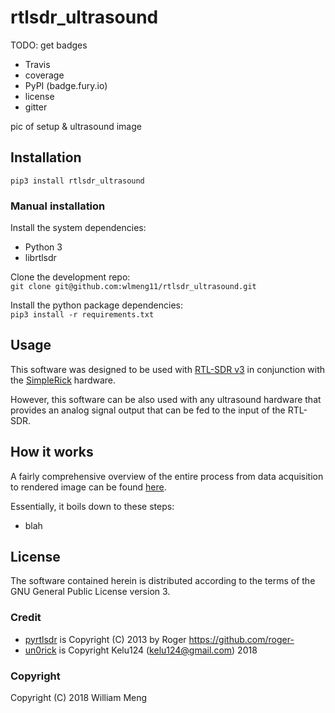 # rtlsdr_ultrasound

TODO: get badges
* Travis
* coverage
* PyPI (badge.fury.io)
* license
* gitter

pic of setup & ultrasound image

## Installation
`pip3 install rtlsdr_ultrasound`

### Manual installation
Install the system dependencies:
* Python 3
* librtlsdr

Clone the development repo:  
`git clone git@github.com:wlmeng11/rtlsdr_ultrasound.git`

Install the python package dependencies:  
`pip3 install -r requirements.txt`


## Usage
This software was designed to be used with [RTL-SDR v3](https://www.rtl-sdr.com/buy-rtl-sdr-dvb-t-dongles/)
in conjunction with the [SimpleRick](https://github.com/wlmeng11/SimpleRick) hardware.

However, this software can be also used with any ultrasound hardware that
provides an analog signal output that can be fed to the input of the RTL-SDR.

## How it works
A fairly comprehensive overview of the entire process from data acquisition to rendered image
can be found [here](experiments/20180813/rtlsdr_ultrasound_test.ipynb).

Essentially, it boils down to these steps:
* blah

## License
The software contained herein is distributed according to the terms of the GNU General Public License version 3.

### Credit
* [pyrtlsdr](https://github.com/roger-/pyrtlsdr) is Copyright (C) 2013 by Roger https://github.com/roger-
* [un0rick](https://github.com/kelu124/un0rick) is Copyright Kelu124 (kelu124@gmail.com) 2018

### Copyright
Copyright (C) 2018 William Meng
